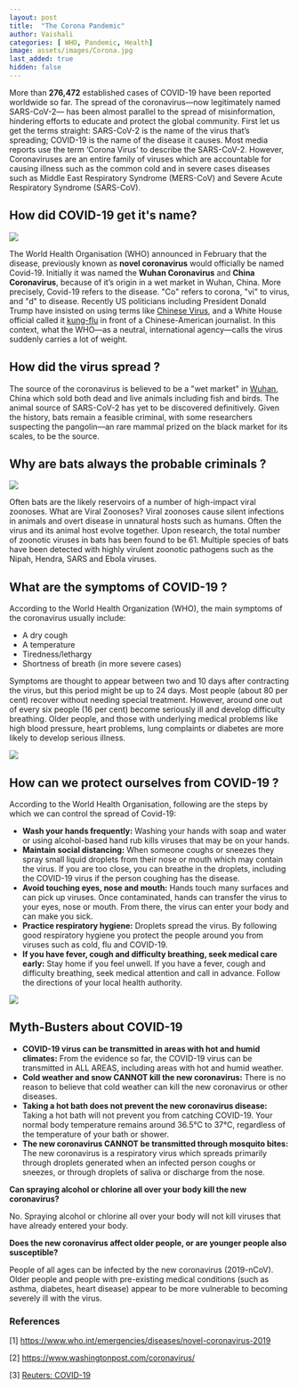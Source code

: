 ```yaml
---
layout: post
title:  "The Corona Pandemic"
author: Vaishali
categories: [ WHO, Pandemic, Health]
image: assets/images/Corona.jpg
last_added: true
hidden: false
---
```

More than **276,472** established cases of COVID-19 have been reported worldwide so far. The spread of the coronavirus—now legitimately named SARS-CoV-2— has been almost parallel to the spread of misinformation, hindering efforts to educate and protect the global community. First let us get the terms straight: SARS-CoV-2 is the name of the virus that’s spreading; COVID-19 is the name of the disease it causes. Most media reports use the term ‘Corona Virus’ to describe the SARS-CoV-2. However, Coronaviruses are an entire family of viruses which are accountable for causing illness such as the common cold and in severe cases diseases such as Middle East Respiratory Syndrome (MERS-CoV) and Severe Acute Respiratory Syndrome (SARS-CoV).


## How did COVID-19 get it's name?
![](https://github.com/monsij/insight/raw/master/assets/images/corona2.jpg)

The World Health Organisation (WHO) announced in February that the disease, previously known as **novel coronavirus** would officially be named Covid-19.  Initially it was named the **Wuhan Coronavirus** and **China Coronavirus**, because of it’s origin in a wet market in Wuhan, China.
More precisely, Covid-19 refers to the disease. "Co" refers to corona, "vi" to virus, and "d" to disease. Recently US politicians including President Donald Trump have insisted on using terms like <a href="https://qz.com/1819704/us-and-china-in-a-nasty-war-of-words-over-coronavirus/" target="_blank"> Chinese Virus</a>, and a White House official called it <a href="https://twitter.com/weijia/status/1239923246801334283?ref_src=twsrc%5Egoogle%7Ctwcamp%5Enews%7Ctwgr%5Etweet" target="_blank">kung-flu</a> in front of a Chinese-American journalist. In this context, what the WHO—as a neutral, international agency—calls the virus suddenly carries a lot of weight.


## How did the virus spread ?

The source of the coronavirus is believed to be a "wet market" in <a href="https://www.telegraph.co.uk/news/2020/01/23/inside-wuhan-ground-zero-coronavirus-epidemic/" target="_blank">Wuhan</a>, China which sold both dead and live animals including fish and birds. The animal source of SARS-CoV-2 has yet to be discovered definitively. Given the history, bats remain a feasible criminal, with some researchers suspecting the pangolin—an rare mammal prized on the black market for its scales, to be the source.



## Why are bats always the probable criminals ?
![](https://github.com/monsij/insight/raw/master/assets/images/corona3.jpg)

Often bats are the likely reservoirs of a number of high-impact viral zoonoses. What are Viral Zoonoses? Viral zoonoses cause silent infections in animals and overt disease in unnatural hosts such as humans. Often the virus and its animal host evolve together. Upon research, the total number of zoonotic viruses in bats has been found to be 61. Multiple species of bats have been detected with highly virulent zoonotic pathogens such as the Nipah, Hendra, SARS and Ebola viruses.  

## What are the symptoms of COVID-19 ?

According to the World Health Organization (WHO), the main symptoms of the coronavirus
usually include:
- A dry cough
- A temperature
- Tiredness/lethargy
- Shortness of breath (in more severe cases)

Symptoms are thought to appear between two and 10 days after contracting the virus, but this period might be up to 24 days. Most people (about 80 per cent)  recover without needing special treatment. However, around one out of every six people (16 per cent) become seriously ill and develop difficulty breathing. Older people, and those with underlying medical problems like high blood pressure, heart problems, lung complaints or diabetes are more likely to develop serious illness.


![](https://github.com/monsij/insight/raw/master/assets/images/corona4.jpg)


## How can we protect ourselves from COVID-19 ?

According to the World Health Organisation, following are the steps by which we can control the
spread of Covid-19:

- **Wash your hands frequently:** Washing your hands with soap and water or using
alcohol-based hand rub kills viruses that may be on your hands.
- **Maintain social distancing:** When someone coughs or sneezes they spray small liquid
droplets from their nose or mouth which may contain the virus. If you are too close, you
can breathe in the droplets, including the COVID-19 virus if the person coughing has the
disease.
- **Avoid touching eyes, nose and mouth:** Hands touch many surfaces and can pick up
viruses. Once contaminated, hands can transfer the virus to your eyes, nose or mouth.
From there, the virus can enter your body and can make you sick.
- **Practice respiratory hygiene:** Droplets spread the virus. By following good respiratory
hygiene you protect the people around you from viruses such as cold, flu and COVID-19.
- **If you have fever, cough and difficulty breathing, seek medical care early:** Stay
home if you feel unwell. If you have a fever, cough and difficulty breathing, seek medical
attention and call in advance. Follow the directions of your local health authority.

![](https://github.com/monsij/insight/raw/master/assets/images/corona5.jpg)

## Myth-Busters about COVID-19

- **COVID-19 virus can be transmitted in areas with hot and humid climates:** From
the evidence so far, the COVID-19 virus can be transmitted in ALL AREAS, including areas
with hot and humid weather.
- **Cold weather and snow CANNOT kill the new coronavirus:** There is no reason to
believe that cold weather can kill the new coronavirus or other diseases.
- **Taking a hot bath does not prevent the new coronavirus disease:** Taking a hot
bath will not prevent you from catching COVID-19. Your normal body temperature remains
around 36.5°C to 37°C, regardless of the temperature of your bath or shower.
- **The new coronavirus CANNOT be transmitted through mosquito bites:** The new
coronavirus is a respiratory virus which spreads primarily through droplets generated when an infected person coughs or sneezes, or through droplets of saliva or discharge
from the nose.

**Can spraying alcohol or chlorine all over your body kill the new coronavirus?**

No. Spraying alcohol or chlorine all over your body will not kill viruses that have already
entered your body.

**Does the new coronavirus affect older people, or are younger people also
susceptible?**

People of all ages can be infected by the new coronavirus (2019-nCoV). Older people and
people with pre-existing medical conditions (such as asthma, diabetes, heart disease) appear
to be more vulnerable to becoming severely ill with the virus.

### References

[1] <a href="https://www.who.int/emergencies/diseases/novel-coronavirus-2019" target="_blank">https://www.who.int/emergencies/diseases/novel-coronavirus-2019</a>

[2] <a href="https://www.washingtonpost.com/coronavirus/" target="_blank">https://www.washingtonpost.com/coronavirus/</a>

[3] <a href="https://www.reuters.com/article/us-health-coronavirus-snapshot/what-you-need-to-know-about-the-coronavirus-idUSKBN21D1NK" target="_blank">Reuters: COVID-19</a>
